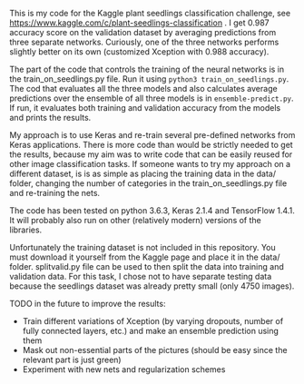This is my code for the Kaggle plant seedlings classification challenge,
see https://www.kaggle.com/c/plant-seedlings-classification . I get
0.987 accuracy score on the validation dataset by averaging predictions from
three separate networks. Curiously, one of the three networks performs
slightly better on its own (customized Xception with 0.988 accuracy).

The part of the code that controls the training of the neural networks is in the train_on_seedlings.py file. Run it using
`python3 train_on_seedlings.py`. The cod that evaluates all the three models and also calculates average predictions over
the ensemble of all three models is in `ensemble-predict.py`. If run, it evaluates both training and validation accuracy
from the models and prints the results.

My approach is to use Keras and re-train several pre-defined networks from Keras applications. There is more code than would
be strictly needed to get the results, because my aim was to write code that can be easily reused for other image classification
tasks. If someone wants to try my approach on a different dataset, is is as simple as placing the training data in the data/ folder,
changing the number of categories in the train_on_seedlings.py file and re-training the nets.

The code has been tested on python 3.6.3, Keras 2.1.4 and TensorFlow 1.4.1. It will probably also run on other (relatively modern)
versions of the libraries.

Unfortunately the training dataset is not included in this repository. You must download it yourself from the Kaggle page and
place it in the data/ folder. splitvalid.py file can be used to then split the data into training and validation data. For this
task, I chose not to have separate testing data because the seedlings dataset was already pretty small (only 4750 images).


TODO in the future to improve the results:
* Train different variations of Xception (by varying dropouts, number of fully connected layers, etc.) and make an ensemble prediction using them
* Mask out non-essential parts of the pictures (should be easy since the relevant part is just green)
* Experiment with new nets and regularization schemes
